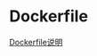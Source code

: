 <!--
 * @Author: tangdaoyong
 * @Date: 2021-01-21 17:24:09
 * @LastEditors: tangdaoyong
 * @LastEditTime: 2021-01-21 17:27:59
 * @Description: Dockerfile
-->
# Dockerfile

[Dockerfile说明](https://www.cnblogs.com/nhdlb/p/12516409.html)